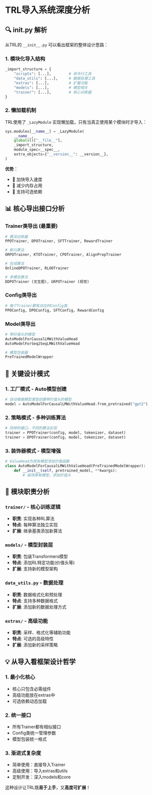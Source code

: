 # TRL导入系统深度分析

## 🔍 __init__.py 解析

从TRL的 `__init__.py` 可以看出框架的整体设计思路：

### 1. **模块化导入结构**

```python
_import_structure = {
    "scripts": [...],        # 命令行工具
    "data_utils": [...],     # 数据处理工具
    "extras": [...],         # 扩展功能
    "models": [...],         # 模型相关
    "trainer": [...],        # 核心训练器
}
```

### 2. **懒加载机制**

TRL使用了 `_LazyModule` 实现懒加载，只有当真正使用某个模块时才导入：

```python
sys.modules[__name__] = _LazyModule(
    __name__,
    globals()["__file__"],
    _import_structure,
    module_spec=__spec__,
    extra_objects={"__version__": __version__},
)
```

**优势**：
- 🚀 加快导入速度
- 💾 减少内存占用  
- 🔧 支持可选依赖

## 📊 核心导出接口分析

### Trainer类导出 (最重要)
```python
# 算法训练器
PPOTrainer, DPOTrainer, SFTTrainer, RewardTrainer

# 新兴算法
ORPOTrainer, KTOTrainer, CPOTrainer, AlignPropTrainer

# 在线算法
OnlineDPOTrainer, RLOOTrainer

# 多模态算法
DDPOTrainer (文生图), GRPOTrainer (视觉)
```

### Config类导出
```python
# 每个Trainer都有对应的Config类
PPOConfig, DPOConfig, SFTConfig, RewardConfig
```

### Model类导出
```python
# 带价值头的模型
AutoModelForCausalLMWithValueHead
AutoModelForSeq2SeqLMWithValueHead

# 模型包装器
PreTrainedModelWrapper
```

## 🎯 关键设计模式

### 1. **工厂模式** - Auto模型创建
```python
# 自动根据模型类型创建带价值头的模型
model = AutoModelForCausalLMWithValueHead.from_pretrained("gpt2")
```

### 2. **策略模式** - 多种训练算法
```python
# 同样的接口，不同的算法实现
trainer = PPOTrainer(config, model, tokenizer, dataset)
trainer = DPOTrainer(config, model, tokenizer, dataset)
```

### 3. **装饰器模式** - 模型增强
```python
# ValueHead为现有模型添加价值函数
class AutoModelForCausalLMWithValueHead(PreTrainedModelWrapper):
    def __init__(self, pretrained_model, **kwargs):
        # 装饰原有模型，添加价值头
```

## 🧩 模块职责分析

### `trainer/` - 核心训练逻辑
- **职责**: 实现各种RL算法
- **特点**: 每种算法独立实现
- **扩展**: 继承基类添加新算法

### `models/` - 模型封装层
- **职责**: 包装Transformers模型
- **特点**: 添加RL特定功能(价值头等)
- **扩展**: 支持新的模型架构

### `data_utils.py` - 数据处理
- **职责**: 数据格式化和预处理
- **特点**: 支持多种数据格式
- **扩展**: 添加新的数据处理方式

### `extras/` - 高级功能
- **职责**: 采样、格式化等辅助功能
- **特点**: 可选的高级特性
- **扩展**: 添加新的采样策略

## 💡 从导入看框架设计哲学

### 1. **最小化核心** 
- 核心只包含必需组件
- 高级功能放在extras中
- 可选依赖动态加载

### 2. **统一接口**
- 所有Trainer都有相似接口
- Config类统一管理参数
- 模型包装统一格式

### 3. **渐进式复杂度**
- 简单使用：直接导入Trainer
- 高级使用：导入extras和utils
- 定制开发：深入models和core

这种设计让TRL既**易于上手**，又**高度可扩展**！